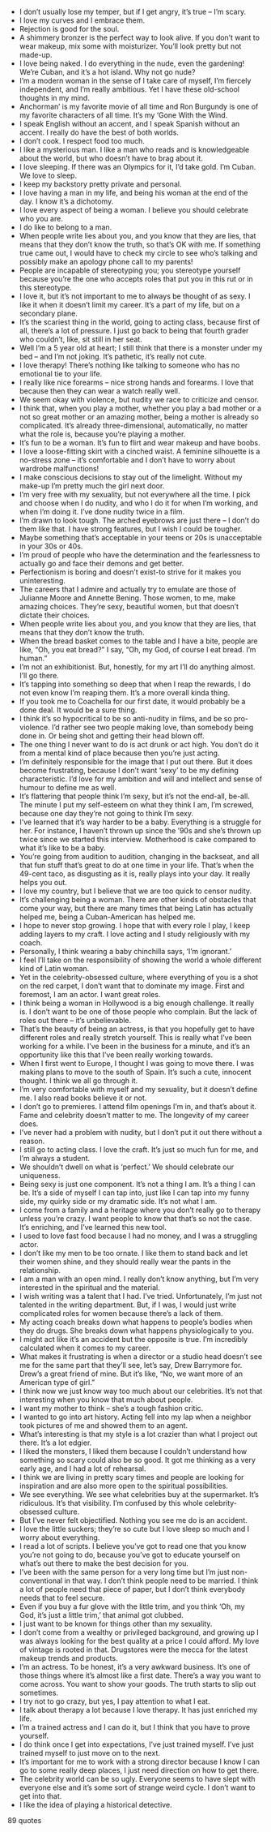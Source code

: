  - I don’t usually lose my temper, but if I get angry, it’s true – I’m scary.
 - I love my curves and I embrace them.
 - Rejection is good for the soul.
 - A shimmery bronzer is the perfect way to look alive. If you don’t want to wear makeup, mix some with moisturizer. You’ll look pretty but not made-up.
 - I love being naked. I do everything in the nude, even the gardening! We’re Cuban, and it’s a hot island. Why not go nude?
 - I’m a modern woman in the sense of I take care of myself, I’m fiercely independent, and I’m really ambitious. Yet I have these old-school thoughts in my mind.
 - Anchorman’ is my favorite movie of all time and Ron Burgundy is one of my favorite characters of all time. It’s my ‘Gone With the Wind.
 - I speak English without an accent, and I speak Spanish without an accent. I really do have the best of both worlds.
 - I don’t cook. I respect food too much.
 - I like a mysterious man. I like a man who reads and is knowledgeable about the world, but who doesn’t have to brag about it.
 - I love sleeping. If there was an Olympics for it, I’d take gold. I’m Cuban. We love to sleep.
 - I keep my backstory pretty private and personal.
 - I love having a man in my life, and being his woman at the end of the day. I know it’s a dichotomy.
 - I love every aspect of being a woman. I believe you should celebrate who you are.
 - I do like to belong to a man.
 - When people write lies about you, and you know that they are lies, that means that they don’t know the truth, so that’s OK with me. If something true came out, I would have to check my circle to see who’s talking and possibly make an apology phone call to my parents!
 - People are incapable of stereotyping you; you stereotype yourself because you’re the one who accepts roles that put you in this rut or in this stereotype.
 - I love it, but it’s not important to me to always be thought of as sexy. I like it when it doesn’t limit my career. It’s a part of my life, but on a secondary plane.
 - It’s the scariest thing in the world, going to acting class, because first of all, there’s a lot of pressure. I just go back to being that fourth grader who couldn’t, like, sit still in her seat.
 - Well I’m a 5 year old at heart; I still think that there is a monster under my bed – and I’m not joking. It’s pathetic, it’s really not cute.
 - I love therapy! There’s nothing like talking to someone who has no emotional tie to your life.
 - I really like nice forearms – nice strong hands and forearms. I love that because then they can wear a watch really well.
 - We seem okay with violence, but nudity we race to criticize and censor.
 - I think that, when you play a mother, whether you play a bad mother or a not so great mother or an amazing mother, being a mother is already so complicated. It’s already three-dimensional, automatically, no matter what the role is, because you’re playing a mother.
 - It’s fun to be a woman. It’s fun to flirt and wear makeup and have boobs.
 - I love a loose-fitting skirt with a cinched waist. A feminine silhouette is a no-stress zone – it’s comfortable and I don’t have to worry about wardrobe malfunctions!
 - I make conscious decisions to stay out of the limelight. Without my make-up I’m pretty much the girl next door.
 - I’m very free with my sexuality, but not everywhere all the time. I pick and choose when I do nudity, and who I do it for when I’m working, and when I’m doing it. I’ve done nudity twice in a film.
 - I’m drawn to look tough. The arched eyebrows are just there – I don’t do them like that. I have strong features, but I wish I could be tougher.
 - Maybe something that’s acceptable in your teens or 20s is unacceptable in your 30s or 40s.
 - I’m proud of people who have the determination and the fearlessness to actually go and face their demons and get better.
 - Perfectionism is boring and doesn’t exist-to strive for it makes you uninteresting.
 - The careers that I admire and actually try to emulate are those of Julianne Moore and Annette Bening. Those women, to me, make amazing choices. They’re sexy, beautiful women, but that doesn’t dictate their choices.
 - When people write lies about you, and you know that they are lies, that means that they don’t know the truth.
 - When the bread basket comes to the table and I have a bite, people are like, “Oh, you eat bread?” I say, “Oh, my God, of course I eat bread. I’m human.”
 - I’m not an exhibitionist. But, honestly, for my art I’ll do anything almost. I’ll go there.
 - It’s tapping into something so deep that when I reap the rewards, I do not even know I’m reaping them. It’s a more overall kinda thing.
 - If you took me to Coachella for our first date, it would probably be a done deal. It would be a sure thing.
 - I think it’s so hypocritical to be so anti-nudity in films, and be so pro-violence. I’d rather see two people making love, than somebody being done in. Or being shot and getting their head blown off.
 - The one thing I never want to do is act drunk or act high. You don’t do it from a mental kind of place because then you’re just acting.
 - I’m definitely responsible for the image that I put out there. But it does become frustrating, because I don’t want ‘sexy’ to be my defining characteristic. I’d love for my ambition and will and intellect and sense of humour to define me as well.
 - It’s flattering that people think I’m sexy, but it’s not the end-all, be-all. The minute I put my self-esteem on what they think I am, I’m screwed, because one day they’re not going to think I’m sexy.
 - I’ve learned that it’s way harder to be a baby. Everything is a struggle for her. For instance, I haven’t thrown up since the ’90s and she’s thrown up twice since we started this interview. Motherhood is cake compared to what it’s like to be a baby.
 - You’re going from audition to audition, changing in the backseat, and all that fun stuff that’s great to do at one time in your life. That’s when the 49-cent taco, as disgusting as it is, really plays into your day. It really helps you out.
 - I love my country, but I believe that we are too quick to censor nudity.
 - It’s challenging being a woman. There are other kinds of obstacles that come your way, but there are many times that being Latin has actually helped me, being a Cuban-American has helped me.
 - I hope to never stop growing. I hope that with every role I play, I keep adding layers to my craft. I love acting and I study religiously with my coach.
 - Personally, I think wearing a baby chinchilla says, ‘I’m ignorant.’
 - I feel I’ll take on the responsibility of showing the world a whole different kind of Latin woman.
 - Yet in the celebrity-obsessed culture, where everything of you is a shot on the red carpet, I don’t want that to dominate my image. First and foremost, I am an actor. I want great roles.
 - I think being a woman in Hollywood is a big enough challenge. It really is. I don’t want to be one of those people who complain. But the lack of roles out there – it’s unbelievable.
 - That’s the beauty of being an actress, is that you hopefully get to have different roles and really stretch yourself. This is really what I’ve been working for a while. I’ve been in the business for a minute, and it’s an opportunity like this that I’ve been really working towards.
 - When I first went to Europe, I thought I was going to move there. I was making plans to move to the south of Spain. It’s such a cute, innocent thought. I think we all go through it.
 - I’m very comfortable with myself and my sexuality, but it doesn’t define me. I also read books believe it or not.
 - I don’t go to premieres. I attend film openings I’m in, and that’s about it. Fame and celebrity doesn’t matter to me. The longevity of my career does.
 - I’ve never had a problem with nudity, but I don’t put it out there without a reason.
 - I still go to acting class. I love the craft. It’s just so much fun for me, and I’m always a student.
 - We shouldn’t dwell on what is ‘perfect.’ We should celebrate our uniqueness.
 - Being sexy is just one component. It’s not a thing I am. It’s a thing I can be. It’s a side of myself I can tap into, just like I can tap into my funny side, my quirky side or my dramatic side. It’s not what I am.
 - I come from a family and a heritage where you don’t really go to therapy unless you’re crazy. I want people to know that that’s so not the case. It’s enriching, and I’ve learned this new tool.
 - I used to love fast food because I had no money, and I was a struggling actor.
 - I don’t like my men to be too ornate. I like them to stand back and let their women shine, and they should really wear the pants in the relationship.
 - I am a man with an open mind. I really don’t know anything, but I’m very interested in the spiritual and the material.
 - I wish writing was a talent that I had. I’ve tried. Unfortunately, I’m just not talented in the writing department. But, if I was, I would just write complicated roles for women because there’s a lack of them.
 - My acting coach breaks down what happens to people’s bodies when they do drugs. She breaks down what happens physiologically to you.
 - I might act like it’s an accident but the opposite is true. I’m incredibly calculated when it comes to my career.
 - What makes it frustrating is when a director or a studio head doesn’t see me for the same part that they’ll see, let’s say, Drew Barrymore for. Drew’s a great friend of mine. But it’s like, “No, we want more of an American type of girl.”
 - I think now we just know way too much about our celebrities. It’s not that interesting when you know that much about people.
 - I want my mother to think – she’s a tough fashion critic.
 - I wanted to go into art history. Acting fell into my lap when a neighbor took pictures of me and showed them to an agent.
 - What’s interesting is that my style is a lot crazier than what I project out there. It’s a lot edgier.
 - I liked the monsters, I liked them because I couldn’t understand how something so scary could also be so good. It got me thinking as a very early age, and I had a lot of rehearsal.
 - I think we are living in pretty scary times and people are looking for inspiration and are also more open to the spiritual possibilities.
 - We see everything. We see what celebrities buy at the supermarket. It’s ridiculous. It’s that visibility. I’m confused by this whole celebrity-obsessed culture.
 - But I’ve never felt objectified. Nothing you see me do is an accident.
 - I love the little suckers; they’re so cute but I love sleep so much and I worry about everything.
 - I read a lot of scripts. I believe you’ve got to read one that you know you’re not going to do, because you’ve got to educate yourself on what’s out there to make the best decision for you.
 - I’ve been with the same person for a very long time but I’m just non-conventional in that way. I don’t think people need to be married. I think a lot of people need that piece of paper, but I don’t think everybody needs that to feel secure.
 - Even if you buy a fur glove with the little trim, and you think ‘Oh, my God, it’s just a little trim,’ that animal got clubbed.
 - I just want to be known for things other than my sexuality.
 - I don’t come from a wealthy or privileged background, and growing up I was always looking for the best quality at a price I could afford. My love of vintage is rooted in that. Drugstores were the mecca for the latest makeup trends and products.
 - I’m an actress. To be honest, it’s a very awkward business. It’s one of those things where it’s almost like a first date. There’s a way you want to come across. You want to show your goods. The truth starts to slip out sometimes.
 - I try not to go crazy, but yes, I pay attention to what I eat.
 - I talk about therapy a lot because I love therapy. It has just enriched my life.
 - I’m a trained actress and I can do it, but I think that you have to prove yourself.
 - I do think once I get into expectations, I’ve just trained myself. I’ve just trained myself to just move on to the next.
 - It’s important for me to work with a strong director because I know I can go to some really deep places, I just need direction on how to get there.
 - The celebrity world can be so ugly. Everyone seems to have slept with everyone else and it’s some sort of strange weird cycle. I don’t want to get into that.
 - I like the idea of playing a historical detective.

89 quotes